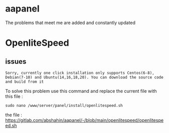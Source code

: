 # aapanel
The problems that meet me are added and constantly updated


# OpenliteSpeed
## issues

``
Sorry, currently one click installation only supports Centos(6-8), Debian(7-10) and Ubuntu(14,16,18,20).
You can download the source code and build from it
``

To solve this problem use this command and replace the current file with this file :

``
sudo nano /www/server/panel/install/openlitespeed.sh
``

the file : https://gitlab.com/abshahin/aapanel/-/blob/main/openlitespeed/openlitespeed.sh


